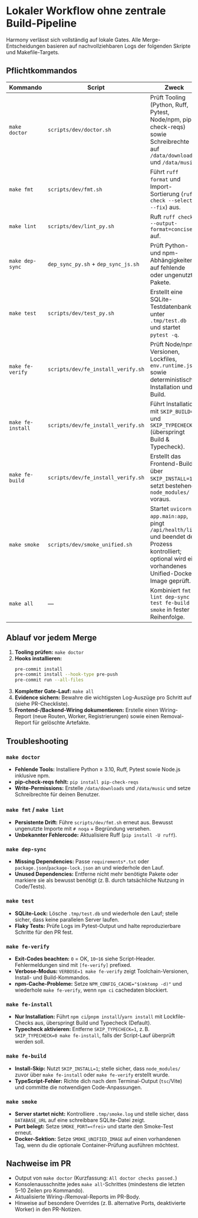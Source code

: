 # Lokaler Workflow ohne zentrale Build-Pipeline

Harmony verlässt sich vollständig auf lokale Gates. Alle Merge-Entscheidungen basieren auf nachvollziehbaren Logs der folgenden Skripte und Makefile-Targets.

## Pflichtkommandos

| Kommando            | Script                         | Zweck |
| ------------------- | ------------------------------ | ----- |
| `make doctor`       | `scripts/dev/doctor.sh`        | Prüft Tooling (Python, Ruff, Pytest, Node/npm, pip-check-reqs) sowie Schreibrechte auf `/data/downloads` und `/data/music`.
| `make fmt`          | `scripts/dev/fmt.sh`           | Führt `ruff format` und Import-Sortierung (`ruff check --select I --fix`) aus.
| `make lint`         | `scripts/dev/lint_py.sh`       | Ruft `ruff check --output-format=concise .` auf.
| `make dep-sync`     | `dep_sync_py.sh` + `dep_sync_js.sh` | Prüft Python- und npm-Abhängigkeiten auf fehlende oder ungenutzte Pakete.
| `make test`         | `scripts/dev/test_py.sh`       | Erstellt eine SQLite-Testdatenbank unter `.tmp/test.db` und startet `pytest -q`.
| `make fe-verify`    | `scripts/dev/fe_install_verify.sh` | Prüft Node/npm-Versionen, Lockfiles, `env.runtime.js` sowie deterministische Installation und Build.
| `make fe-install`   | `scripts/dev/fe_install_verify.sh` | Führt Installation mit `SKIP_BUILD=1` und `SKIP_TYPECHECK=1` (überspringt Build & Typecheck).
| `make fe-build`     | `scripts/dev/fe_install_verify.sh` | Erstellt das Frontend-Build über `SKIP_INSTALL=1`; setzt bestehende `node_modules/` voraus.
| `make smoke`        | `scripts/dev/smoke_unified.sh` | Startet `uvicorn app.main:app`, pingt `/api/health/live` und beendet den Prozess kontrolliert; optional wird ein vorhandenes Unified-Docker-Image geprüft.
| `make all`          | —                              | Kombiniert `fmt lint dep-sync test fe-build smoke` in fester Reihenfolge.

## Ablauf vor jedem Merge

1. **Tooling prüfen:** `make doctor`
2. **Hooks installieren:**
   ```bash
   pre-commit install
   pre-commit install --hook-type pre-push
   pre-commit run --all-files
   ```
3. **Kompletter Gate-Lauf:** `make all`
4. **Evidence sichern:** Bewahre die wichtigsten Log-Auszüge pro Schritt auf (siehe PR-Checkliste).
5. **Frontend-/Backend-Wiring dokumentieren:** Erstelle einen Wiring-Report (neue Routen, Worker, Registrierungen) sowie einen Removal-Report für gelöschte Artefakte.

## Troubleshooting

### `make doctor`
- **Fehlende Tools:** Installiere Python ≥ 3.10, Ruff, Pytest sowie Node.js inklusive npm.
- **pip-check-reqs fehlt:** `pip install pip-check-reqs`
- **Write-Permissions:** Erstelle `/data/downloads` und `/data/music` und setze Schreibrechte für deinen Benutzer.

### `make fmt` / `make lint`
- **Persistente Drift:** Führe `scripts/dev/fmt.sh` erneut aus. Bewusst ungenutzte Importe mit `# noqa` + Begründung versehen.
- **Unbekannter Fehlercode:** Aktualisiere Ruff (`pip install -U ruff`).

### `make dep-sync`
- **Missing Dependencies:** Passe `requirements*.txt` oder `package.json`/`package-lock.json` an und wiederhole den Lauf.
- **Unused Dependencies:** Entferne nicht mehr benötigte Pakete oder markiere sie als bewusst benötigt (z. B. durch tatsächliche Nutzung in Code/Tests).

### `make test`
- **SQLite-Lock:** Lösche `.tmp/test.db` und wiederhole den Lauf; stelle sicher, dass keine parallelen Server laufen.
- **Flaky Tests:** Prüfe Logs im Pytest-Output und halte reproduzierbare Schritte für den PR fest.

### `make fe-verify`
- **Exit-Codes beachten:** `0` = OK, `10`–`16` siehe Script-Header. Fehlermeldungen sind mit `[fe-verify]` prefixed.
- **Verbose-Modus:** `VERBOSE=1 make fe-verify` zeigt Toolchain-Versionen, Install- und Build-Kommandos.
- **npm-Cache-Probleme:** Setze `NPM_CONFIG_CACHE="$(mktemp -d)"` und wiederhole `make fe-verify`, wenn `npm ci` cachedaten blockiert.

### `make fe-install`
- **Nur Installation:** Führt `npm ci`/`pnpm install`/`yarn install` mit Lockfile-Checks aus, überspringt Build und Typecheck (Default).
- **Typecheck aktivieren:** Entferne `SKIP_TYPECHECK=1`, z. B. `SKIP_TYPECHECK=0 make fe-install`, falls der Script-Lauf überprüft werden soll.

### `make fe-build`
- **Install-Skip:** Nutzt `SKIP_INSTALL=1`; stelle sicher, dass `node_modules/` zuvor über `make fe-install` oder `make fe-verify` erstellt wurde.
- **TypeScript-Fehler:** Richte dich nach dem Terminal-Output (`tsc`/Vite) und committe die notwendigen Code-Anpassungen.

### `make smoke`
- **Server startet nicht:** Kontrolliere `.tmp/smoke.log` und stelle sicher, dass `DATABASE_URL` auf eine schreibbare SQLite-Datei zeigt.
- **Port belegt:** Setze `SMOKE_PORT=<frei>` und starte den Smoke-Test erneut.
- **Docker-Sektion:** Setze `SMOKE_UNIFIED_IMAGE` auf einen vorhandenen Tag, wenn du die optionale Container-Prüfung ausführen möchtest.

## Nachweise im PR

- Output von `make doctor` (Kurzfassung: `All doctor checks passed.`)
- Konsolenausschnitte jedes `make all`-Schrittes (mindestens die letzten 5–10 Zeilen pro Kommando).
- Aktualisierte Wiring-/Removal-Reports im PR-Body.
- Hinweise auf besondere Overrides (z. B. alternative Ports, deaktivierte Worker) in den PR-Notizen.
